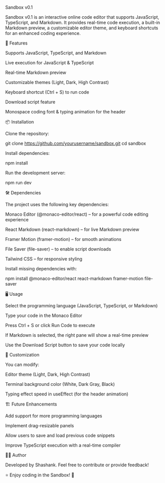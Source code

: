 Sandbox v0.1

Sandbox v0.1 is an interactive online code editor that supports JavaScript, TypeScript, and Markdown. It provides real-time code execution, a built-in Markdown preview, a customizable editor theme, and keyboard shortcuts for an enhanced coding experience.

🚀 Features

Supports JavaScript, TypeScript, and Markdown

Live execution for JavaScript & TypeScript

Real-time Markdown preview

Customizable themes (Light, Dark, High Contrast)

Keyboard shortcut (Ctrl + S) to run code

Download script feature

Monospace coding font & typing animation for the header

📦 Installation

Clone the repository:

git clone https://github.com/yourusername/sandbox.git
cd sandbox

Install dependencies:

npm install

Run the development server:

npm run dev

🛠️ Dependencies

The project uses the following key dependencies:

Monaco Editor (@monaco-editor/react) – for a powerful code editing experience

React Markdown (react-markdown) – for live Markdown preview

Framer Motion (framer-motion) – for smooth animations

File Saver (file-saver) – to enable script downloads

Tailwind CSS – for responsive styling

Install missing dependencies with:

npm install @monaco-editor/react react-markdown framer-motion file-saver

🖥️ Usage

Select the programming language (JavaScript, TypeScript, or Markdown)

Type your code in the Monaco Editor

Press Ctrl + S or click Run Code to execute

If Markdown is selected, the right pane will show a real-time preview

Use the Download Script button to save your code locally

🎨 Customization

You can modify:

Editor theme (Light, Dark, High Contrast)

Terminal background color (White, Dark Gray, Black)

Typing effect speed in useEffect (for the header animation)

🏗️ Future Enhancements

Add support for more programming languages

Implement drag-resizable panels

Allow users to save and load previous code snippets

Improve TypeScript execution with a real-time compiler

👨‍💻 Author

Developed by Shashank. Feel free to contribute or provide feedback!

⭐ Enjoy coding in the Sandbox! 🚀
